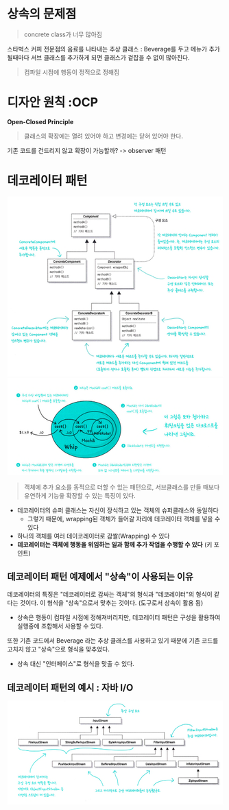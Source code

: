 # 상속의 문제점

> concrete class가 너무 많아짐
>

스타벅스 커피 전문점의 음료를 나타내는 추상 클래스 : Beverage를 두고
메뉴가 추가될때마다 서브 클래스를 추가하게 되면 클래스가 겉잡을 수 없이 많아진다.

> 컴파일 시점에 행동이 정적으로 정해짐
>

# 디자안 원칙 :OCP

**Open-Closed Principle**

> 클래스의 확장에는 열려 있어야 하고 변경에는 닫혀 있어야 한다.

기존 코드를 건드리지 않고 확장이 가능할까? -> observer 패턴

# 데코레이터 패턴

![img.png](../../img/decorator/img.png)
![img.png](../../img/decorator/img2.png)

> 객체에 추가 요소를 동적으로 더할 수 있는 패턴으로, 서브클래스를 만들 때보다 유연하게 기능읗 확장할 수 있는 특징이 있다.

- 데코레이터의 슈퍼 클래스는 자신이 장식하고 있는 객체의 슈퍼클래스와 동일하다
    - 그렇기 때문에, wrapping된 객체가 들어갈 자리에 데코레이터 객체를 넣을 수 있다
- 하나의 객체를 여러 데이코레이터로 감쌀(Wrapping) 수 있다
- **데코레이터는 객체에 행동을 위임하는 일과 함께 추가 작업을 수행할 수 있다** (키 포인트)

## 데코레이터 패턴 예제에서 "상속"이 사용되는 이유

데코레이터의 특징은 "데코레이터로 감싸는 객체"의 형식과 "데코레이터"의 형식이 같다는 것이다.
이 형식을 "상속"으로서 맞추는 것이다. (도구로서 상속이 활용 됨)

- 상속은 행동이 컴파일 시점에 정해져버리지만, 데코레이터 패턴은 구성을 활용하여 실행중에 조합해서 사용할 수 있다.

또한 기존 코드에서 Beverage 라는 추상 클래스를 사용하고 있기 때문에 기존 코드를 고치지 않고 "상속"으로 형식을 맞추었다.

- 상속 대신 "인터페이스"로 형식을 맞출 수 있다.

## 데코레이터 패턴의 예시 : 자바 I/O

![img.png](../../img/decorator/img3.png)
